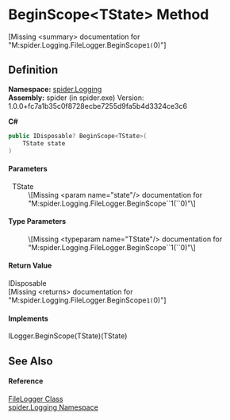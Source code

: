 # BeginScope&lt;TState&gt; Method


\[Missing &lt;summary&gt; documentation for "M:spider.Logging.FileLogger.BeginScope``1(``0)"\]



## Definition
**Namespace:** <a href="025fefbc-de74-8290-81fc-7e83b8983331">spider.Logging</a>  
**Assembly:** spider (in spider.exe) Version: 1.0.0+fc7a1b35c0f8728ecbe7255d9fa5b4d3324ce3c6

**C#**
``` C#
public IDisposable? BeginScope<TState>(
	TState state
)

```



#### Parameters
<dl><dt>  TState</dt><dd>\[Missing &lt;param name="state"/&gt; documentation for "M:spider.Logging.FileLogger.BeginScope``1(``0)"\]</dd></dl>

#### Type Parameters
<dl><dt /><dd>\[Missing &lt;typeparam name="TState"/&gt; documentation for "M:spider.Logging.FileLogger.BeginScope``1(``0)"\]</dd></dl>

#### Return Value
IDisposable  
\[Missing &lt;returns&gt; documentation for "M:spider.Logging.FileLogger.BeginScope``1(``0)"\]

#### Implements
ILogger.BeginScope(TState)(TState)  


## See Also


#### Reference
<a href="637e0691-807b-2918-089f-12ea2e5af9a7">FileLogger Class</a>  
<a href="025fefbc-de74-8290-81fc-7e83b8983331">spider.Logging Namespace</a>  

